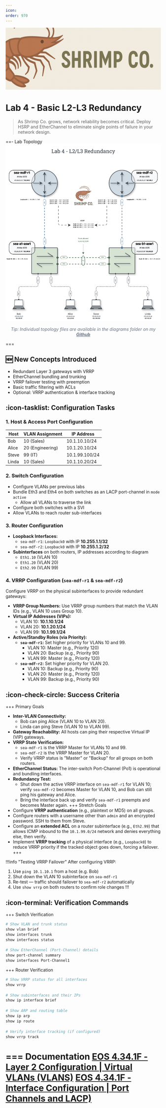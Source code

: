 ```yaml
---
icon:
order: 970
---
```

![](/static/network-academy/shrimpco/banner.png)

# Lab 4 - Basic L2-L3 Redundancy
> As Shrimp Co. grows, network reliability becomes critical. Deploy HSRP and EtherChannel to eliminate single points of failure in your network design.

==- Lab Topology
![](https://raw.githubusercontent.com/network-chadmin/containerlab/refs/heads/main/network-academy/shrimp-co/diagrams/04_basic-redundancy.png)

<p style="font-style: italic; color: #6b7280; font-size: 0.875rem; margin-top: 8px; text-align: center;">
<em>Tip: Individual topology files are available in the diagrams folder on my<strong><a href="https://github.com/network-chadmin/containerlab/tree/main/network-academy/shrimp-co/diagrams" style="color: #6b7280;"> Github</a></strong></em>
</p>
===

## 🆕 New Concepts Introduced
- Redundant Layer 3 gateways with VRRP
- EtherChannel bundling and trunking
- VRRP failover testing with preemption
- Basic traffic filtering with ACLs
- Optional: VRRP authentication & interface tracking

## :icon-tasklist: Configuration Tasks

### 1. Host & Access Port Configuration

| **Host** | **VLAN Assignment** | **IP Address** |
|------|------|------|
| Bob | 10 (Sales) | 10.1.10.10/24 |
| Alice | 20 (Engineering) | 10.1.20.10/24 |
| Steve | 99 (IT) | 10.1.99.100/24 |
| Linda | 10 (Sales) | 10.1.10.20/24 |

### 2. Switch Configuration

- Configure VLANs per previous labs
- Bundle Eth3 and Eth4 on both switches as an LACP port-channel in `mode active`
    - Allow all VLANs to traverse the link
- Configure both switches with a SVI
- Allow VLANs to reach router sub-interfaces

### 3. Router Configuration

- **Loopback Interfaces:**
    - `sea-mdf-r1`: `Loopback0` with IP **10.255.1.1/32**
    - `sea-mdf-r2`: `Loopback0` with IP **10.255.1.2/32**
- **Subinterfaces** on both routers, IP addresses according to diagram
    - `Eth1.10` (VLAN 10)
    - `Eth1.20` (VLAN 20)
    - `Eth2.99` (VLAN 99)

### 4. VRRP Configuration (`sea-mdf-r1` & `sea-mdf-r2`)

Configure VRRP on the physical subinterfaces to provide redundant gateways:

- **VRRP Group Numbers:** Use VRRP group numbers that match the VLAN IDs (e.g., VLAN 10 uses Group 10).
- **Virtual IP Addresses (VIPs):**
    - VLAN 10: **10.1.10.1/24**
    - VLAN 20: **10.1.20.1/24**
    - VLAN 99: **10.1.99.1/24**
- **Active/Standby Roles (via Priority):**
    - **`sea-mdf-r1`:** Set higher priority for VLANs 10 and 99.
        - VLAN 10: Master (e.g., Priority 120)
        - VLAN 20: Backup (e.g., Priority 90)
        - VLAN 99: Master (e.g., Priority 120)
    - **`sea-mdf-r2`:** Set higher priority for VLAN 20.
        - VLAN 10: Backup (e.g., Priority 90)
        - VLAN 20: Master (e.g., Priority 120)
        - VLAN 99: Backup (e.g., Priority 90)
## :icon-check-circle: Success Criteria

+++ Primary Goals
-   **Inter-VLAN Connectivity:**
    -   Bob can ping Alice (VLAN 10 to VLAN 20).
    -   Linda can ping Steve (VLAN 10 to VLAN 99).
-   **Gateway Reachability:** All hosts can ping their respective Virtual IP (VIP) gateways.
-   **VRRP State Verification:**
    -   `sea-mdf-r1` is the VRRP Master for VLANs 10 and 99.
    -   `sea-mdf-r2` is the VRRP Master for VLAN 20.
    -   Verify VRRP status is "Master" or "Backup" for all groups on both routers.
-   **EtherChannel Status:** The inter-switch Port-Channel (Po1) is operational and bundling interfaces.
-   **Redundancy Test:**
    -   Shut down the active VRRP interface on `sea-mdf-r1` for VLAN 10; verify `sea-mdf-r2` becomes Master for VLAN 10, and Bob can still ping his gateway and Alice.
    -   Bring the interface back up and verify `sea-mdf-r1` preempts and becomes Master again.
+++ Stretch Goals
-   Configure **VRRP authentication** (e.g., plaintext or MD5) on all groups.
-   Configure routers with a username other than `admin` and an encrypted password. SSH to them from Steve.
-   Configure an **extended ACL** on a router subinterface (e.g., `Eth2.99`) that allows ICMP inbound to the `10.1.99.0/24` network and denies everything else, then verify.
-   Implement **VRRP tracking** of a physical interface (e.g., `Loopback0`) to reduce VRRP priority if the tracked object goes down, forcing a failover.
+++

!!!info "Testing VRRP Failover"
After configuring VRRP:
1. Use `ping 10.1.10.1` from a host (e.g. Bob)
2. Shut down the VLAN 10 subinterface on `sea-mdf-r1`
3. Re-test — traffic should failover to `sea-mdf-r2` automatically
4. Use `show vrrp` on both routers to confirm role changes
!!!

## :icon-terminal: Verification Commands

+++ Switch Verification
```bash
# Show VLAN and trunk status
show vlan brief
show interfaces trunk
show interfaces status

# Show EtherChannel (Port-Channel) details
show port-channel summary
show interfaces Port-Channel1
```
+++ Router Verification
```bash
# Show VRRP status for all interfaces
show vrrp

# Show subinterfaces and their IPs
show ip interface brief

# Show ARP and routing table
show ip arp
show ip route

# Verify interface tracking (if configured)
show vrrp track
```
=== Documentation
[EOS 4.34.1F - Layer 2 Configuration | Virtual VLANs (VLANS)](https://www.arista.com/en/um-eos/eos-virtual-lans-vlans)
[EOS 4.34.1F - Interface Configuration | Port Channels and LACP)](https://www.arista.com/en/um-eos/eos-port-channels-and-lacp)
===

